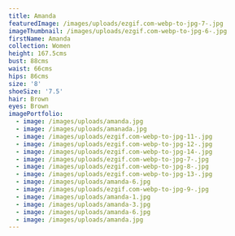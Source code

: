 ```yaml
---
title: Amanda
featuredImage: /images/uploads/ezgif.com-webp-to-jpg-7-.jpg
imageThumbnail: /images/uploads/ezgif.com-webp-to-jpg-6-.jpg
firstName: Amanda
collection: Women
height: 167.5cms
bust: 88cms
waist: 66cms
hips: 86cms
size: '8'
shoeSize: '7.5'
hair: Brown
eyes: Brown
imagePortfolio:
  - image: /images/uploads/amanda.jpg
  - image: /images/uploads/amanada.jpg
  - image: /images/uploads/ezgif.com-webp-to-jpg-11-.jpg
  - image: /images/uploads/ezgif.com-webp-to-jpg-12-.jpg
  - image: /images/uploads/ezgif.com-webp-to-jpg-14-.jpg
  - image: /images/uploads/ezgif.com-webp-to-jpg-7-.jpg
  - image: /images/uploads/ezgif.com-webp-to-jpg-8-.jpg
  - image: /images/uploads/ezgif.com-webp-to-jpg-13-.jpg
  - image: /images/uploads/amanda-6.jpg
  - image: /images/uploads/ezgif.com-webp-to-jpg-9-.jpg
  - image: /images/uploads/amanda-1.jpg
  - image: /images/uploads/amanda-3.jpg
  - image: /images/uploads/amanda-6.jpg
  - image: /images/uploads/amanda.jpg
---
```


